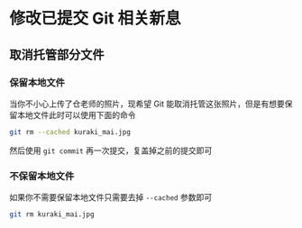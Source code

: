 # 修改已提交 Git 相关新息

## 取消托管部分文件

### 保留本地文件

当你不小心上传了仓老师的照片，现希望 Git 能取消托管这张照片，但是有想要保留本地文件此时可以使用下面的命令

```bash
git rm --cached kuraki_mai.jpg
```

然后使用 `git commit` 再一次提交，复盖掉之前的提交即可

### 不保留本地文件

如果你不需要保留本地文件只需要去掉 `--cached` 参数即可

```bash
git rm kuraki_mai.jpg
```
